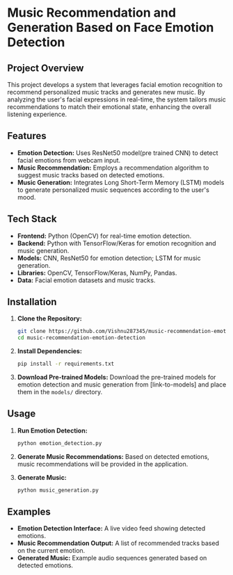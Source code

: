 # Music Recommendation and Generation Based on Face Emotion Detection

## Project Overview

This project develops a system that leverages facial emotion recognition to recommend personalized music tracks and generates new music. By analyzing the user's facial expressions in real-time, the system tailors music recommendations to match their emotional state, enhancing the overall listening experience.

## Features

- **Emotion Detection:** Uses ResNet50 model(pre trained CNN) to detect facial emotions from webcam input.
- **Music Recommendation:** Employs a recommendation algorithm to suggest music tracks based on detected emotions.
- **Music Generation:** Integrates Long Short-Term Memory (LSTM) models to generate personalized music sequences according to the user's mood.

## Tech Stack

- **Frontend:** Python (OpenCV) for real-time emotion detection.
- **Backend:** Python with TensorFlow/Keras for emotion recognition and music generation.
- **Models:** CNN, ResNet50 for emotion detection; LSTM for music generation.
- **Libraries:** OpenCV, TensorFlow/Keras, NumPy, Pandas.
- **Data:** Facial emotion datasets and music tracks.

## Installation

1. **Clone the Repository:**
   ```bash
   git clone https://github.com/Vishnu287345/music-recommendation-emotion-detection.git
   cd music-recommendation-emotion-detection
   ```

2. **Install Dependencies:**
   ```bash
   pip install -r requirements.txt
   ```

3. **Download Pre-trained Models:**
   Download the pre-trained models for emotion detection and music generation from [link-to-models] and place them in the `models/` directory.

## Usage

1. **Run Emotion Detection:**
   ```bash
   python emotion_detection.py
   ```

2. **Generate Music Recommendations:**
   Based on detected emotions, music recommendations will be provided in the application.

3. **Generate Music:**
   ```bash
   python music_generation.py
   ```

## Examples

- **Emotion Detection Interface:** A live video feed showing detected emotions.
- **Music Recommendation Output:** A list of recommended tracks based on the current emotion.
- **Generated Music:** Example audio sequences generated based on detected emotions.
